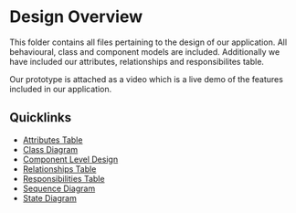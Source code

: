 # Design Overview

This folder contains all files pertaining to the design of our application. All behavioural, class and component models are included. Additionally we have included our attributes, relationships and responsibilites table.

Our prototype is attached as a video which is a live demo of the features included in our application. 

## Quicklinks

* [Attributes Table](https://github.com/SOFE2720/Group-40--Smartshop/blob/main/Design/attributes%20table.png)
* [Class Diagram](https://github.com/SOFE2720/Group-40--Smartshop/blob/main/Design/class%20diagram.png)
* [Component Level Design](https://github.com/SOFE2720/Group-40--Smartshop/blob/main/Design/component%20level%20design.png)
* [Relationships Table](https://github.com/SOFE2720/Group-40--Smartshop/blob/main/Design/relationships%20table.png)
* [Responsibilities Table](https://github.com/SOFE2720/Group-40--Smartshop/blob/main/Design/responsibilities%20table.png)
* [Sequence Diagram](https://github.com/SOFE2720/Group-40--Smartshop/blob/main/Design/Sequence%20Diagram.png)
* [State Diagram](https://github.com/SOFE2720/Group-40--Smartshop/blob/main/Design/State%20Diagram.png)
